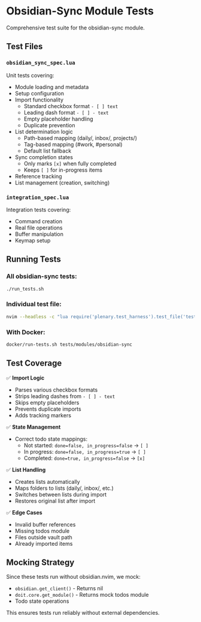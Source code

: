 # Obsidian-Sync Module Tests

Comprehensive test suite for the obsidian-sync module.

## Test Files

### `obsidian_sync_spec.lua`
Unit tests covering:
- Module loading and metadata
- Setup configuration
- Import functionality
  - Standard checkbox format `- [ ] text`
  - Leading dash format `- [ ] - text`
  - Empty placeholder handling
  - Duplicate prevention
- List determination logic
  - Path-based mapping (daily/, inbox/, projects/)
  - Tag-based mapping (#work, #personal)
  - Default list fallback
- Sync completion states
  - Only marks `[x]` when fully completed
  - Keeps `[ ]` for in-progress items
- Reference tracking
- List management (creation, switching)

### `integration_spec.lua`
Integration tests covering:
- Command creation
- Real file operations
- Buffer manipulation
- Keymap setup

## Running Tests

### All obsidian-sync tests:
```bash
./run_tests.sh
```

### Individual test file:
```bash
nvim --headless -c "lua require('plenary.test_harness').test_file('tests/modules/obsidian-sync/obsidian_sync_spec.lua')" -c "qa!"
```

### With Docker:
```bash
docker/run-tests.sh tests/modules/obsidian-sync
```

## Test Coverage

✅ **Import Logic**
- Parses various checkbox formats
- Strips leading dashes from `- [ ] - text`
- Skips empty placeholders
- Prevents duplicate imports
- Adds tracking markers

✅ **State Management**
- Correct todo state mappings:
  - Not started: `done=false, in_progress=false` → `[ ]`
  - In progress: `done=false, in_progress=true` → `[ ]`
  - Completed: `done=true, in_progress=false` → `[x]`

✅ **List Handling**
- Creates lists automatically
- Maps folders to lists (daily/, inbox/, etc.)
- Switches between lists during import
- Restores original list after import

✅ **Edge Cases**
- Invalid buffer references
- Missing todos module
- Files outside vault path
- Already imported items

## Mocking Strategy

Since these tests run without obsidian.nvim, we mock:
- `obsidian.get_client()` - Returns nil
- `doit.core.get_module()` - Returns mock todos module
- Todo state operations

This ensures tests run reliably without external dependencies.